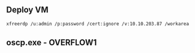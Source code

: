 ## Deploy VM

```bash
xfreerdp /u:admin /p:password /cert:ignore /v:10.10.203.87 /workarea
```

## oscp.exe - OVERFLOW1

